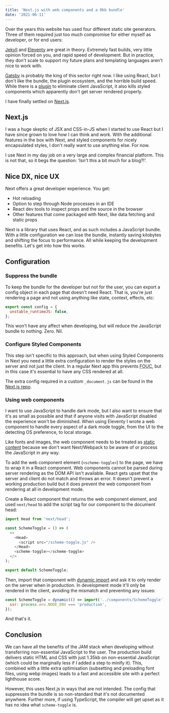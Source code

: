 ```yaml
---
title: 'Next.js with web components and a 0kb bundle'
date: '2021-06-11'
---
```


Over the years this website has used four different static site generators. Three of them required just too much compromise for either myself as developer, or for end users:

[Jekyll](https://jekyllrb.com/) and [Eleventy](https://www.11ty.dev/) are great in theory. Extremely fast builds, very little opinion forced on you, and rapid speed of development. But in practice, they don't scale to support my future plans and templating languages aren't nice to work with.

[Gatsby](https://www.gatsbyjs.com/) is probably the king of this sector right now. I like using React, but I don't like the bundle, the plugin ecosystem, and the horrible build speed. While there is a [plugin](https://www.gatsbyjs.com/plugins/gatsby-plugin-no-javascript/) to eliminate client JavaScript, it also kills styled components which apparently don't get server rendered properly.

I have finally settled on [Next.js](https://nextjs.org/).

## Next.js

I was a huge skeptic of JSX and CSS-in-JS when I started to use React but I have since grown to love how I can think and work. With the additional features in the box with Next, and styled components for nicely encapsulated styles, I don't really want to use anything else. For now.

I use Next in my day job on a very large and complex financial platform. This is not that, so it begs the question: 'Isn't this a bit much for a blog?!'.

## Nice DX, nice UX

Next offers a great developer experience. You get:

- Hot reloading
- Option to step through Node processes in an IDE
- React dev tools to inspect props and the source in the browser
- Other features that come packaged with Next, like data fetching and static props

Next is a library that uses React, and as such includes a JavaScript bundle. With a little configuration we can lose the bundle, instantly saving kilobytes and shifting the focus to performance. All while keeping the development benefits. Let's get into how this works.

## Configuration

### Suppress the bundle

To keep the bundle for the developer but not for the user, you can export a config object in each page that doesn't need React. That is, you're just rendering a page and not using anything like state, context, effects, etc:

```javascript
export const config = {
  unstable_runtimeJS: false,
};
```

This won't have any affect when developing, but will reduce the JavaScript bundle to nothing. Zero. Nil.

### Configure Styled Components

This step isn't specific to this approach, but when using Styled Components in Next you need a little extra configuration to render the styles on the server and not just the client. In a regular Next app this prevents <abbr title="Flash of Unstyled Content">FOUC</abbr>, but in this case it's essential to have any CSS rendered at all.

The extra config required in a custom `_document.js` can be found in the [Next.js repo](https://github.com/vercel/next.js/blob/canary/examples/with-styled-components/pages/_document.js).

### Using web components

I want to use JavaScript to handle dark mode, but I also want to ensure that it's as small as possible and that if anyone visits with JavaScript disabled the experience won't be diminished. When using Eleventy I wrote a web component to handle every aspect of a dark mode toggle, from the UI to the detecting OS preference, to local storage.

Like fonts and images, the web component needs to be treated as [static content](https://nextjs.org/docs/basic-features/static-file-serving) because we don't want Next/Webpack to be aware of or process the JavaScript in any way.

To add the web component element (`<scheme-toggle>`) to the page, we have to wrap it in a React component. Web components cannot be parsed during server rendering as the DOM API isn't available. React gets upset that the server and client do not match and throws an error. It doesn't prevent a working production build but it does prevent the web component from rendering at all in development mode.

Create a React component that returns the web component element, and used `next/head` to add the script tag for our component to the document head:

```javascript
import Head from 'next/head';

const SchemeToggle = () => (
  <>
    <Head>
      <script src="/scheme-toggle.js" />
    </Head>
    <scheme-toggle></scheme-toggle>
  </>
);

export default SchemeToggle;
```

Then, import that component with [dynamic import](https://nextjs.org/docs/advanced-features/dynamic-import) and ask it to only render on the server when in production. In development mode it'll only be rendered in the client, avoiding the mismatch and preventing any issues:

```javascript
const SchemeToggle = dynamic(() => import('../components/SchemeToggle'), {
  ssr: process.env.NODE_ENV === 'production',
});
```

And that's it.

## Conclusion

We can have all the benefits of the JAM stack when developing without transferring non-essential JavaScript to the user. The production build delivers static HTML and CSS with just 1.35kb on non-essential JavaScript (which could be marginally less if I added a step to minify it). This, combined with a little extra optimisation (subsetting and preloading font files, using webp images) leads to a fast and accessible site with a perfect lighthouse score.

However, this uses Next.js in ways that are not intended. The config that suppresses the bundle is so non-standard that it's not documented anywhere. Further more, if using TypeScript, the compiler will get upset as it has no idea what `scheme-toggle` is.
